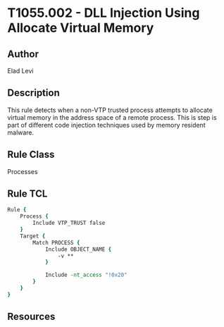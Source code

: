 # T1055.002 - DLL Injection Using Allocate Virtual Memory

## Author
Elad Levi

## Description
This rule detects when a non-VTP trusted process attempts to allocate virtual memory in the address space of a remote process. This is step is part of different code injection techniques used by memory resident malware.

## Rule Class
Processes

## Rule TCL
```tcl
Rule {
    Process {
        Include VTP_TRUST false
    }
    Target {
        Match PROCESS {
            Include OBJECT_NAME {
                -v **
            }

            Include -nt_access "!0x20"
        }
    }
}
```

## Resources
